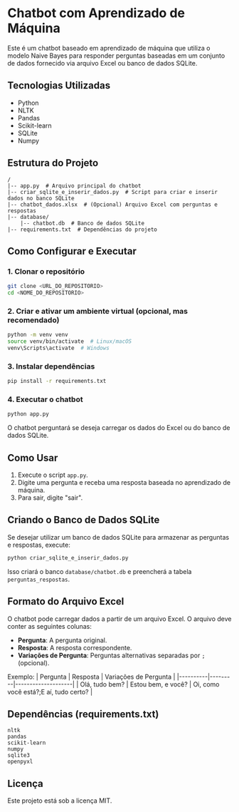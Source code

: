 # Chatbot com Aprendizado de Máquina

Este é um chatbot baseado em aprendizado de máquina que utiliza o modelo Naive Bayes para responder perguntas baseadas em um conjunto de dados fornecido via arquivo Excel ou banco de dados SQLite.

## Tecnologias Utilizadas
- Python
- NLTK
- Pandas
- Scikit-learn
- SQLite
- Numpy

## Estrutura do Projeto
```
/
|-- app.py  # Arquivo principal do chatbot
|-- criar_sqlite_e_inserir_dados.py  # Script para criar e inserir dados no banco SQLite
|-- chatbot_dados.xlsx  # (Opcional) Arquivo Excel com perguntas e respostas
|-- database/
    |-- chatbot.db  # Banco de dados SQLite
|-- requirements.txt  # Dependências do projeto
```

## Como Configurar e Executar

### 1. Clonar o repositório
```sh
git clone <URL_DO_REPOSITORIO>
cd <NOME_DO_REPOSITORIO>
```

### 2. Criar e ativar um ambiente virtual (opcional, mas recomendado)
```sh
python -m venv venv
source venv/bin/activate  # Linux/macOS
venv\Scripts\activate  # Windows
```

### 3. Instalar dependências
```sh
pip install -r requirements.txt
```

### 4. Executar o chatbot
```sh
python app.py
```

O chatbot perguntará se deseja carregar os dados do Excel ou do banco de dados SQLite.

## Como Usar
1. Execute o script `app.py`.
2. Digite uma pergunta e receba uma resposta baseada no aprendizado de máquina.
3. Para sair, digite "sair".

## Criando o Banco de Dados SQLite
Se desejar utilizar um banco de dados SQLite para armazenar as perguntas e respostas, execute:
```sh
python criar_sqlite_e_inserir_dados.py
```
Isso criará o banco `database/chatbot.db` e preencherá a tabela `perguntas_respostas`.

## Formato do Arquivo Excel
O chatbot pode carregar dados a partir de um arquivo Excel. O arquivo deve conter as seguintes colunas:
- **Pergunta**: A pergunta original.
- **Resposta**: A resposta correspondente.
- **Variações de Pergunta**: Perguntas alternativas separadas por `;` (opcional).

Exemplo:
| Pergunta | Resposta | Variações de Pergunta |
|----------|---------|--------------------|
| Olá, tudo bem? | Estou bem, e você? | Oi, como você está?;E aí, tudo certo? |

## Dependências (requirements.txt)
```
nltk
pandas
scikit-learn
numpy
sqlite3
openpyxl
```

## Licença
Este projeto está sob a licença MIT.

